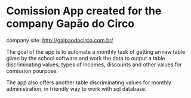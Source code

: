 # Comission App created for the company Gapão do Circo
company site: http://galpaodocirco.com.br/

The goal of the app is to automate a monthly task of getting an raw table given by the school software and work the data to output a table discriminating values, types of incomes, discounts and other values for comission pourpose.

The app also offers another table discriminating values for monthly administration, in friendly way to work with sql database.
